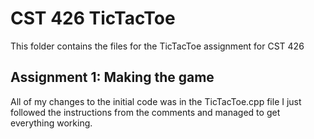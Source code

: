 # CST 426 TicTacToe

This folder contains the files for the TicTacToe assignment for CST 426

## Assignment 1: Making the game

All of my changes to the initial code was in the TicTacToe.cpp file
I just followed the instructions from the comments and managed to get everything working.